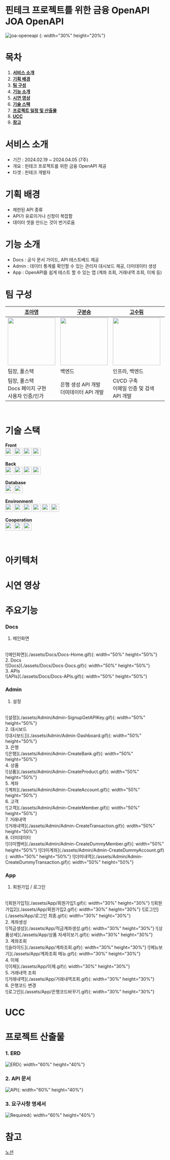# 핀테크 프로젝트를 위한 금융 OpenAPI JOA OpenAPI
![joa-openeapi](./assets/docs/joa-openapi.PNG) {: width="30%" height="20%"}


# 목차

1. [**서비스 소개**](#서비스-소개)
2. [**기획 배경**](#기획-배경)
3. [**팀 구성**](#개발-멤버-및-일정-소개)
4. [**기능 소개**](#기능-소개)
5. [**시연 영상**](#시연-영상)
6. [**기술 스택**](#기술-스택)
7. [**프로젝트 일정 및 산출물**](#프로젝트-산출물)
8. [**UCC**](#UCC)
9. [**참고**](#참고)

# 서비스 소개
- 기간 : 2024.02.19 ~ 2024.04.05 (7주)
- 개요 : 핀테크 프로젝트를 위한 금융 OpenAPI 제공
- 타겟 : 핀테크 개발자

# 기획 배경
- 제한된 API 종류
- API가 유료이거나 신청이 복잡함
- 데이터 셋을 만드는 것이 번거로움

# 기능 소개
- Docs : 공식 문서 가이드, API 테스트베드 제공
- Admin : 데이터 통계를 확인할 수 있는 관리자 대시보드 제공, 더미데이터 생성
- App : OpenAPI를 쉽게 테스트 할 수 있는 앱 (계좌 조회, 거래내역 조회, 이체 등)

# 팀 구성
| [조아영](https://github.com/aycho00)                                                    | [구본승](https://github.com/rheeeuro)                                                     | [고수림](https://github.com/JHyeon-a)                                                                                          | [김희연](https://github.com/heeyeon3050)                                                   | [이유로](https://github.com/Damongsanga)                                                   | [이정호](https://github.com/Zerotay)                                                      |
| ----------------------------------------------------------------------------------------- | ----------------------------------------------------------------------------------------- | ------------------------------------------------------------------------------------------------------------------------------ | ------------------------------------------------------------------------------------------ | ------------------------------------------------------------------------------------------ | ----------------------------------------------------------------------------------------- |
| <img src="https://avatars.githubusercontent.com/u/65917479?v=4" width="150" height="150"> | <img src="https://avatars.githubusercontent.com/u/47638660?v=4" width="150" height="150"> | <img src="https://avatars.githubusercontent.com/u/139304856?v=4cd575a38-8fc4-4470-889b-b920862f2e30" width="150" height="150"> | <img src="https://avatars.githubusercontent.com/u/111184269?v=4" width="150" height="150"> | <img src="https://avatars.githubusercontent.com/u/110401199?v=4" width="150" height="150"> | <img src="https://avatars.githubusercontent.com/u/67823010?v=4" width="150" height="150"> |
| 팀장, 풀스택                                                                             | 백엔드                                                                               | 인프라, 백엔드                                                                                                                          | 백엔드 리더                                                                                       |이유로                                                                                       | 이정호                                                                              |
| 팀장, 풀스택<br/>Docs 페이지 구현<br/>사용자 인증/인가<br/>          | 은행 생성 API 개발<br/>더미데이터 API 개발<br/>                                 | CI/CD 구축<br/>이메일 인증 및 검색 API 개발<br/>| 계좌, 상품 API 개발<br/> 거래내역 API 개발<br/>                       | 애플리케이션 구현<br/>Admin 페이지 API 연동                                            | Admin 레이아웃 구현<br/> 대시보드 구현<br/>     |

<br/>

# 기술 스택
**Front**
<br/>
<img src="https://img.shields.io/badge/typescript-3178C6?style=for-the-badge&logo=typescript&logoColor=black" width="auto" height="25">
<img src="https://img.shields.io/badge/react-61DAFB?style=for-the-badge&logo=react&logoColor=black" width="auto" height="25">
<img src="https://img.shields.io/badge/reactquery-FF4154?style=for-the-badge&logo=reactquery&logoColor=white" width="auto" height="25">
<img src="https://img.shields.io/badge/tailwind-06B6D4?style=for-the-badge&logo=tailwindcss&logoColor=white" width="auto" height="25">

**Back**
<br/>
<img src="https://img.shields.io/badge/springboot-6DB33F?style=for-the-badge&logo=springboot&logoColor=white" width="auto" height="25">
<img src="https://img.shields.io/badge/SPRING DATA JPA-6DB33F?style=for-the-badge&logoColor=white" width="auto" height="25">
<img src="https://img.shields.io/badge/querydsl-669DF6?style=for-the-badge&logoColor=white" width="auto" height="25">
<img src="https://img.shields.io/badge/SPRING SECURITY-6DB33F?style=for-the-badge&logo=springsecurity&logoColor=white" width="auto" height="25">

**Database**
<br/>
<img src="https://img.shields.io/badge/mysql-4479A1?style=for-the-badge&logo=mysql&logoColor=white" width="auto" height="25">
<img src="https://img.shields.io/badge/redis-DC382D?style=for-the-badge&logo=redis&logoColor=white" width="auto" height="25">

**Environment**
<br/>
<img src="https://img.shields.io/badge/nginx-009639?style=for-the-badge&logo=nginx&logoColor=white" width="auto" height="25">
<img src="https://img.shields.io/badge/docker-2496ED?style=for-the-badge&logo=docker&logoColor=white" width="auto" height="25">
<img src="https://img.shields.io/badge/EC2-FF9900?style=for-the-badge&logo=amazonec2&logoColor=white" width="auto" height="25">
<img src="https://img.shields.io/badge/jenkins-D24939?style=for-the-badge&logo=jenkins&logoColor=white" width="auto" height="25">
<img src="https://img.shields.io/badge/prometheus-E6522C?style=for-the-badge&logo=prometheus&logoColor=white" width="auto" height="25">
<img src="https://img.shields.io/badge/grafana-F46800?style=for-the-badge&logo=grafana&logoColor=white" width="auto" height="25">

**Cooperation**
<br/>
<img src="https://img.shields.io/badge/gitlab-FC6D26?style=for-the-badge&logo=gitlab&logoColor=white" width="auto" height="25">
<img src="https://img.shields.io/badge/jira-0052CC?style=for-the-badge&logo=jira&logoColor=white" width="auto" height="25">
<img src="https://img.shields.io/badge/notion-000000?style=for-the-badge&logo=notion&logoColor=white" width="auto" height="25">

<br/>


# 아키텍처


# 시연 영상


# 주요기능

### **Docs**

1. 메인화면
<br/>
![메인화면](./assets/Docs/Docs-Home.gif){: width="50%" height="50%"}
<br/>
2. Docs
<br/>
![Docs](./assets/Docs/Docs-Docs.gif){: width="50%" height="50%"}
<br/>
3. APIs
<br/>
![APIs](./assets/Docs/Docs-APIs.gif){: width="50%" height="50%"}
<br/>

### **Admin**

1. 설정
<br/>
![설정](./assets/Admin/Admin-SignupGetAPIKey.gif){: width="50%" height="50%"}
<br/>
2. 대시보드
<br/>
![대시보드]](./assets/Admin/Admin-Dashboard.gif){: width="50%" height="50%"}
<br/>
3. 은행
<br/>
![은행](./assets/Admin/Admin-CreateBank.gif){: width="50%" height="50%"}
<br/>
4. 상품
<br/>
![상품](./assets/Admin/Admin-CreateProduct.gif){: width="50%" height="50%"}
<br/>
5. 계좌
<br/>
![계좌](./assets/Admin/Admin-CreateAccount.gif){: width="50%" height="50%"}
<br/>
6. 고객
<br/>
![고객](./assets/Admin/Admin-CreateMember.gif){: width="50%" height="50%"}
<br/>
7. 거래내역
<br/>
![거래내역](./assets/Admin/Admin-CreateTransaction.gif){: width="50%" height="50%"}
<br/>
8. 더미데이터
<br/>
![더미멤버](./assets/Admin/Admin-CreateDummyMember.gif){: width="50%" height="50%"}
![더미계좌](./assets/Admin/Admin-CreateDummyAccount.gif){: width="50%" height="50%"}
![더미내역](./assets/Admin/Admin-CreateDummyTransaction.gif){: width="50%" height="50%"}
<br/>

### **App**

1. 회원가입 / 로그인
<br/>
![회원가입1](./assets/App/회원가입1.gif){: width="30%" height="30%"}
![회원가입2](./assets/App/회원가입2.gif){: width="30%" height="30%"}
![로그인](./assets/App/로그인 최종.gif){: width="30%" height="30%"}
<br/>
2. 계좌생성
<br/>
![적금생성](./assets/App/적금계좌생성.gif){: width="30%" height="30%"}
![상품상세](./assets/App/상품 자세히보기.gif){: width="30%" height="30%"}
<br/>
3. 계좌조회
<br/>
![슬라이드](./assets/App/계좌조회.gif){: width="30%" height="30%"}
![메뉴보기](./assets/App/계좌조회 메뉴.gif){: width="30%" height="30%"}
<br/>
4. 이체
<br/>
![이체](./assets/App/이체.gif){: width="30%" height="30%"}
<br/>
5. 거래내역 조회
<br/>
![거래내역](./assets/App/거래내역조회.gif){: width="30%" height="30%"}
<br/>
6. 은행코드 변경
<br/>
![로그인](./assets/App/은행코드바꾸기.gif){: width="30%" height="30%"}
<br/>

# UCC


# 프로젝트 산출물

### 1. ERD
![ERD](./assets/ERD.PNG){: width="60%" height="40%"}

### 2. API 문서
![API](./assets/API.PNG){: width="60%" height="40%"}

### 3. 요구사항 명세서
![Required](./assets/Required.PNG){: width="60%" height="40%"}

# 참고
[노션](https://joyous-panther-248.notion.site/A503-13-7e43baa015974b2eb153f22c622f4c84?pvs=4)
